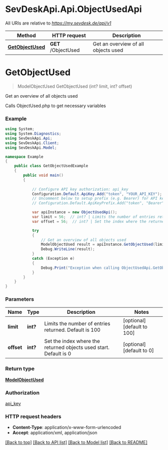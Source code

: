 # SevDeskApi.Api.ObjectUsedApi

All URIs are relative to *https://my.sevdesk.de/api/v1*

Method | HTTP request | Description
------------- | ------------- | -------------
[**GetObjectUsed**](ObjectUsedApi.md#getobjectused) | **GET** /ObjectUsed | Get an overview of all objects used


<a name="getobjectused"></a>
# **GetObjectUsed**
> ModelObjectUsed GetObjectUsed (int? limit, int? offset)

Get an overview of all objects used

Calls ObjectUsed.php to get necessary variables

### Example
```csharp
using System;
using System.Diagnostics;
using SevDeskApi.Api;
using SevDeskApi.Client;
using SevDeskApi.Model;

namespace Example
{
    public class GetObjectUsedExample
    {
        public void main()
        {
            
            // Configure API key authorization: api_key
            Configuration.Default.ApiKey.Add("token", "YOUR_API_KEY");
            // Uncomment below to setup prefix (e.g. Bearer) for API key, if needed
            // Configuration.Default.ApiKeyPrefix.Add("token", "Bearer");

            var apiInstance = new ObjectUsedApi();
            var limit = 56;  // int? | Limits the number of entries returned. Default is 100 (optional)  (default to 100)
            var offset = 56;  // int? | Set the index where the returned objects used start. Default is 0 (optional)  (default to 0)

            try
            {
                // Get an overview of all objects used
                ModelObjectUsed result = apiInstance.GetObjectUsed(limit, offset);
                Debug.WriteLine(result);
            }
            catch (Exception e)
            {
                Debug.Print("Exception when calling ObjectUsedApi.GetObjectUsed: " + e.Message );
            }
        }
    }
}
```

### Parameters

Name | Type | Description  | Notes
------------- | ------------- | ------------- | -------------
 **limit** | **int?**| Limits the number of entries returned. Default is 100 | [optional] [default to 100]
 **offset** | **int?**| Set the index where the returned objects used start. Default is 0 | [optional] [default to 0]

### Return type

[**ModelObjectUsed**](ModelObjectUsed.md)

### Authorization

[api_key](../README.md#api_key)

### HTTP request headers

 - **Content-Type**: application/x-www-form-urlencoded
 - **Accept**: application/xml, application/json

[[Back to top]](#) [[Back to API list]](../README.md#documentation-for-api-endpoints) [[Back to Model list]](../README.md#documentation-for-models) [[Back to README]](../README.md)

